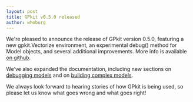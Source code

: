 ```yaml
---
layout: post
title: GPkit v0.5.0 released
author: whoburg
---
```


We're pleased to announce the release of GPkit version 0.5.0, featuring a new gpkit.Vectorize environment, an experimental debug() method for Model objects, and several additional improvements. More info is available [on github](https://github.com/hoburg/gpkit/releases/tag/v0.5.0).

We’ve also expanded the documentation, including new sections on [debugging models](http://gpkit.readthedocs.io/en/latest/debugging.html) and on [building complex models](http://gpkit.readthedocs.io/en/latest/modelbuilding.html).

We always look forward to hearing stories of how GPkit is being used, so please let us know what goes wrong and what goes right!

